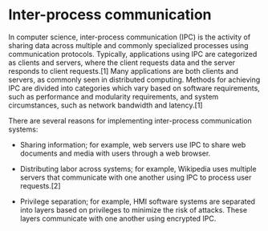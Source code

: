 # Inter-process communication

In computer science, inter-process communication (IPC) is the activity of sharing data across multiple and commonly specialized processes using communication protocols. Typically, applications using IPC are categorized as clients and servers, where the client requests data and the server responds to client requests.[1] Many applications are both clients and servers, as commonly seen in distributed computing. Methods for achieving IPC are divided into categories which vary based on software requirements, such as performance and modularity requirements, and system circumstances, such as network bandwidth and latency.[1]

There are several reasons for implementing inter-process communication systems:
* Sharing information; for example, web servers use IPC to share web documents and media with users through a web browser.

* Distributing labor across systems; for example, Wikipedia uses multiple servers that communicate with one another using IPC to process user requests.[2]

* Privilege separation; for example, HMI software systems are separated into layers based on privileges to minimize the risk of attacks. These layers communicate with one another using encrypted IPC.